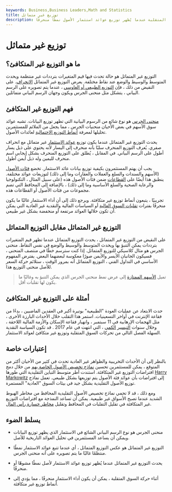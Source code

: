 ```yaml
---
keywords: Business,Business Leaders,Math and Statistics
title: توزيع غير متماثل
description: غالبًا ما يحدث التوزيع غير المتماثل أثناء الأسواق المتقلبة عندما يُظهر توزيع عوائد استثمار الأصول نمطًا منحرفًا.
---
```


# توزيع غير متماثل
## ما هو التوزيع غير المتكافئ؟

التوزيع غير المتماثل هو حالة تحدث فيها قيم المتغيرات بترددات غير منتظمة ويحدث المتوسط والوسيط والوضع عند نقاط مختلفة. يعرض التوزيع غير المتماثل [الانحراف](/skewness). على النقيض من ذلك ، فإن [التوزيع الطبيعي أو الغاوسي](/normaldistribution) ، عندما يتم تصويره على الرسم البياني ، يتشكل مثل منحنى الجرس ويكون وجهان الرسم البياني متماثلين.

## فهم التوزيع غير المتكافئ

[منحنى الجرس](/bell-curve) هو نوع شائع من الرسوم البيانية التي تظهر توزيع البيانات. تشبه عوائد سوق الأسهم في بعض الأحيان منحنيات الجرس ، مما يجعل من الملائم للمستثمرين تحليلها لمعرفة [أنماط التوزيع الاحتمالية](/probabilitydistribution) لعائدات الأصول.

يحدث التوزيع غير المتماثل عندما يكون توزيع [عوائد الاستثمار](/return) غير متماثل مع انحراف صفري. يُعرف التوزيع المنحرف سلبًا بأنه منحرف إلى اليسار لأنه يحتوي على ذيل يسار أطول على الرسم البياني. في المقابل ، يُطلق على التوزيع المنحرف بشكل إيجابي اسم منحرف لليمين وله ذيل أيمن أطول.

يجب أن يهتم المستثمرون بكيفية توزيع بيانات عائد الاستثمار. تخضع [فئات الأصول](/assetclasses) (الأسهم والسندات والسلع والعملات والعقارات وما إلى ذلك) لتوزيعات عوائد مختلفة. ينطبق هذا أيضًا على [القطاعات](/sector) ضمن فئات الأصول هذه (على سبيل المثال ، التكنولوجيا والرعاية الصحية والسلع الأساسية وما إلى ذلك) ، بالإضافة إلى المحافظ التي تضم مجموعات من فئات الأصول أو القطاعات هذه.

تجريبيًا ، يتبعون أنماط توزيع غير متكافئة. ويرجع ذلك إلى أن أداء الاستثمار غالبًا ما يكون منحرفًا بفترات [تقلبات السوق العالية](/volatility) أو السياسات المالية والنقدية غير العادية التي يمكن أن تكون خلالها العوائد مرتفعة أو منخفضة بشكل غير طبيعي.

## التوزيع غير المتماثل مقابل التوزيع المتماثل

على النقيض من التوزيع غير المتماثل ، يحدث التوزيع المتماثل عندما تظهر قيم المتغيرات بترددات يمكن التنبؤ بها ويحدث المتوسط والوسيط والوضع في نفس النقاط. منحنى الجرس هو مثال كلاسيكي للتوزيع المتماثل. إذا كنت سترسم خطًا في منتصف المنحنى ، فسيكون الجانبان الأيسر والأيمن صورًا معكوسة لبعضهما البعض. يفترض المفهوم الأساسي في التداول الفني ، التوزيع المتماثل أنه بمرور الوقت ، ستلائم حركة السعر للأصل منحنى التوزيع هذا.

> تميل [الأسهم الممتازة](/bluechipstock) إلى عرض نمط منحنى الجرس الذي يمكن التنبؤ به وغالبًا ما يكون لها تقلبات أقل.

>

## أمثلة على التوزيع غير المتكافئ

حدث الابتعاد عن عمليات العودة "الطبيعية" بوتيرة أكبر في العقدين الماضيين ، بدءًا من فقاعة الإنترنت في أواخر التسعينيات. استمر هذا التقلب خلال الأحداث البارزة الأخرى ، مثل الهجمات الإرهابية في 11 سبتمبر ، وانهيار فقاعة الإسكان والأزمة المالية اللاحقة ، وخلال سنوات [التيسير](/frb) [الكمي](/quantitative-easing) ، التي انتهت في عام 2017 . قد تكون السياسة النقدية السهلة الفصل التالي من تحركات السوق المتقلبة وتوزيع غير متكافئ لعوائد الاستثمار.

## إعتبارات خاصة

بالنظر إلى أن الأحداث التخريبية والظواهر غير العادية تحدث في كثير من الأحيان أكثر من المتوقع ، يمكن للمستثمرين تحسين [نماذج تخصيص الأصول الخاصة بهم](/assetallocation) من خلال دمج افتراضات التوزيع غير المتكافئة. استندت أطر متوسط التباين التقليدية التي طورها [Harry Markowitz](/harrymarkowitz) إلى افتراضات بأن عوائد فئة الأصول يتم توزيعها بشكل طبيعي. تعمل نماذج توزيع الأصول التقليدية بشكل جيد في بيئات السوق "العادية" المستمرة.

ومع ذلك ، قد لا تحمي نماذج تخصيص الأصول التقليدية المحافظ من مخاطر الهبوط الشديد عندما تصبح الأسواق غير طبيعية. يمكن أن تساعد النمذجة مع افتراضات التوزيع غير المتكافئة في تقليل التقلبات في المحافظ وتقليل [مخاطر خسارة رأس المال](/capitalrisk).

## يسلط الضوء

- منحنى الجرس هو نوع الرسم البياني الشائع في الاستثمار الذي يظهر توزيع البيانات ويمكن أن يساعد المستثمرين في تحليل العوائد التاريخية للأصل.

- التوزيع غير المتماثل هو عكس التوزيع المتماثل ، أي عندما تتبع عوائد الاستثمار نمطًا منتظمًا غالبًا ما يتم تصويره على أنه منحنى الجرس.

- يحدث التوزيع غير المتماثل عندما يُظهر توزيع عوائد الاستثمار لأصل نمطًا مشوهًا أو منحرفًا.

- أثناء حركة السوق المتقلبة ، يمكن أن يكون أداء الاستثمار منحرفًا ، مما يؤدي إلى أنماط توزيع غير متكافئة.

